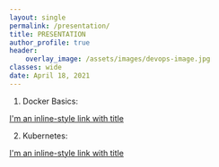 ```yaml
---
layout: single
permalink: /presentation/
title: PRESENTATION
author_profile: true
header:
    overlay_image: /assets/images/devops-image.jpg
classes: wide
date: April 18, 2021
---
```


1. Docker Basics:


[I'm an inline-style link with title](https://vinaydhegde.github.io/docker-basics/ "Docker Basics")


2. Kubernetes:


[I'm an inline-style link with title](https://vinaydhegde.github.io/kubernetes/#/ "Kubernetes")

